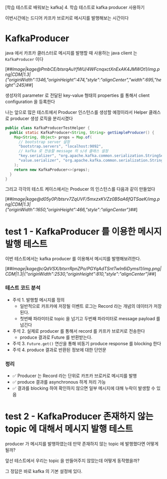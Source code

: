 [학습 테스트로 배워보는 kafka] 4. 학습 테스트로 kafka producer 사용하기

이번시간에는 드디어 카프카 브로커로 메시지를 발행해보는 시간이다

# KafkaProducer

java 에서 카프카 클러스터로 메시지를 발행할 때 사용하는 java client 는 `KafkaProducer` 이다

[##_Image|kage@PmbCE/btsrqAuYfWU/4WFcnqxctXnExAK4JMWOt1/img.png|CDM|1.3|{"originWidth":1346,"originHeight":474,"style":"alignCenter","width":695,"height":245}_##]

생성자의 parameter 로 전달된 key-value 형태의 properties 를 통해서 client configuration 을 등록한다

나는 앞으로 많은 테스트에서 Producer 인스턴스를 생성할 예정이라서 Helper 클래스로 producer 생성 로직을 분리시켰다

```java
public class KafkaProducerTestHelper {
  public static KafkaProducer<String, String> getSimpleProducer() {
    Map<String, Object> props = Map.of(
      // bootstrap server 설정
      "bootstrap.servers", "localhost:9092",
      // kafka 로 전송할 message 의 s/d 클래스 설정
      "key.serializer", "org.apache.kafka.common.serialization.StringSerializer",
      "value.serializer", "org.apache.kafka.common.serialization.StringSerializer"
    );
    return new KafkaProducer<>(props);
  }
}
```

그리고 각각의 테스트 케이스에서는 Producer 의 인스턴스를 다음과 같이 만들었다

[##_Image|kage@d05y0P/btsrv7ZqUVF/5mxzxKVZz0B5aA6fQTSaeK/img.png|CDM|1.3|{"originWidth":1650,"originHeight":466,"style":"alignCenter"}_##]

# test 1 - KafkaProducer 를 이용한 메시지 발행 테스트

이번 테스트에서는 kafka producer 를 이용해서 메시지를 발행해보려한다.

[##_Image|kage@cQdVSX/btsrrRpnZPo/PGYqAdTSntTwIn6iDymsI1/img.png|CDM|1.3|{"originWidth":2530,"originHeight":810,"style":"alignCenter"}_##]

### 테스트 코드 분석

- 주석 1. 발행할 메시지를 정의
  - 일반적으로 카프카에 저장될 이벤트 로그는 Record 라는 개념의 데이터가 저장된다.
  - 첫번째 파라미터로 topic 을 넘기고 두번째 파라미터로 message payload 를 넘긴다
- 주석 2. 실제로 producer 를 통해서 record 를 카프카 브로커로 전송한다
  - produce 결과로 Future 를 반환받는다.
- 주석 3. `Future.get()` 연산을 통해 비동기 produce response 를 blocking 한다
- 주석 4. produce 결과로 반환된 정보에 대한 단언문

### 정리

- ✅ Producer 는 Record 라는 단위로 카프카 브로커로 메시지를 발행
- ✅ produce 결과를 asynchronous 하게 처리 가능
- ✅ 결과를 blocking 하여 확인하지 않으면 일부 메시지에 대해 누락이 발생할 수 있음

# test 2 - KafkaProducer 존재하지 않는 topic 에 대해서 메시지 발행 테스트

producer 가 메시지를 발행하였는데 만약 존재하지 않는 topic 에 발행했다면 어떻게 될까?

앞선 테스트에서 우리는 topic 을 만들어주지 않았는데 어떻게 동작했을까?

그 정답은 바로 kafka 의 기본 설정에 있다.
